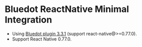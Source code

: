 # Bluedot ReactNative Minimal Integration

- Using [Bluedot plugin 3.3.1](https://github.com/Bluedot-Innovation/Bluedot-React-Native-Plugin) (support react-native@>=0.77.0).
- Support React Native 0.77.0.